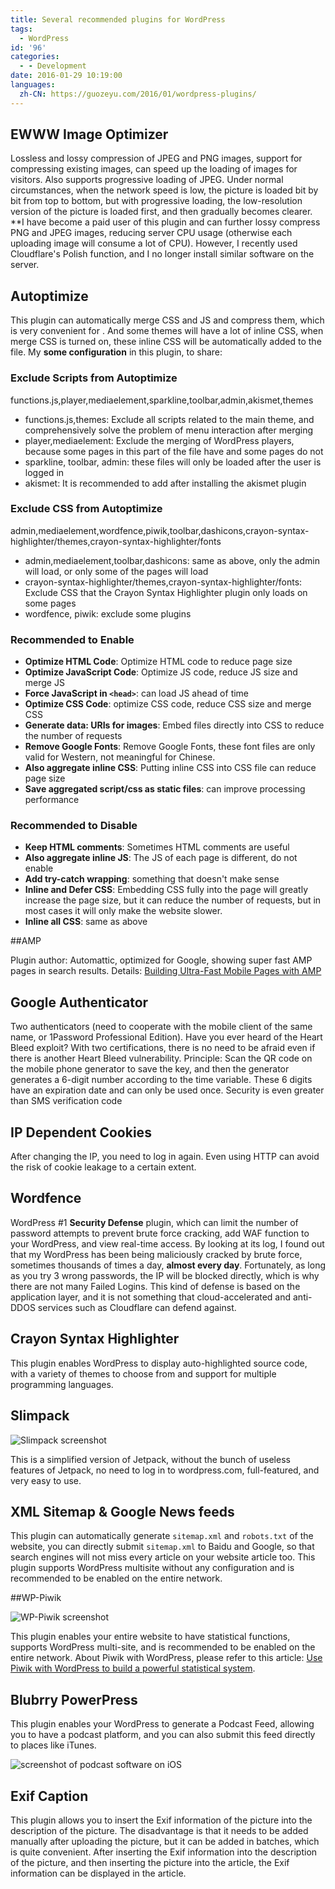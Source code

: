 ```yaml
---
title: Several recommended plugins for WordPress
tags:
  - WordPress
id: '96'
categories:
  - - Development
date: 2016-01-29 10:19:00
languages:
  zh-CN: https://guozeyu.com/2016/01/wordpress-plugins/
---
```


## EWWW Image Optimizer

Lossless and lossy compression of JPEG and PNG images, support for compressing existing images, can speed up the loading of images for visitors. Also supports progressive loading of JPEG. Under normal circumstances, when the network speed is low, the picture is loaded bit by bit from top to bottom, but with progressive loading, the low-resolution version of the picture is loaded first, and then gradually becomes clearer. **I have become a paid user of this plugin and can further lossy compress PNG and JPEG images, reducing server CPU usage (otherwise each uploading image will consume a lot of CPU). However, I recently used Cloudflare's Polish function, and I no longer install similar software on the server.

## Autoptimize

This plugin can automatically merge CSS and JS and compress them, which is very convenient for <!-- more -->. And some themes will have a lot of inline CSS, when merge CSS is turned on, these inline CSS will be automatically added to the file. My **some configuration** in this plugin, to share:

### Exclude Scripts from Autoptimize

functions.js,player,mediaelement,sparkline,toolbar,admin,akismet,themes

* functions.js,themes: Exclude all scripts related to the main theme, and comprehensively solve the problem of menu interaction after merging
* player,mediaelement: Exclude the merging of WordPress players, because some pages in this part of the file have and some pages do not
* sparkline, toolbar, admin: these files will only be loaded after the user is logged in
* akismet: It is recommended to add after installing the akismet plugin

### Exclude CSS from Autoptimize

admin,mediaelement,wordfence,piwik,toolbar,dashicons,crayon-syntax-highlighter/themes,crayon-syntax-highlighter/fonts

* admin,mediaelement,toolbar,dashicons: same as above, only the admin will load, or only some of the pages will load
* crayon-syntax-highlighter/themes,crayon-syntax-highlighter/fonts: Exclude CSS that the Crayon Syntax Highlighter plugin only loads on some pages
* wordfence, piwik: exclude some plugins

### Recommended to Enable

* **Optimize HTML Code**: Optimize HTML code to reduce page size
* **Optimize JavaScript Code**: Optimize JS code, reduce JS size and merge JS
* **Force JavaScript in `<head>`**: can load JS ahead of time
* **Optimize CSS Code**: optimize CSS code, reduce CSS size and merge CSS
* **Generate data: URIs for images**: Embed files directly into CSS to reduce the number of requests
* **Remove Google Fonts**: Remove Google Fonts, these font files are only valid for Western, not meaningful for Chinese.
* **Also aggregate inline CSS**: Putting inline CSS into CSS file can reduce page size
* **Save aggregated script/css as static files**: can improve processing performance

### Recommended to Disable

* **Keep HTML comments**: Sometimes HTML comments are useful
* **Also aggregate inline JS**: The JS of each page is different, do not enable
* **Add try-catch wrapping**: something that doesn't make sense
* **Inline and Defer CSS**: Embedding CSS fully into the page will greatly increase the page size, but it can reduce the number of requests, but in most cases it will only make the website slower.
* **Inline all CSS**: same as above

##AMP

Plugin author: Automattic, optimized for Google, showing super fast AMP pages in search results. Details: [Building Ultra-Fast Mobile Pages with AMP](https://guozeyu.com/2016/10/amp-html/)

## Google Authenticator

Two authenticators (need to cooperate with the mobile client of the same name, or 1Password Professional Edition). Have you ever heard of the Heart Bleed exploit? With two certifications, there is no need to be afraid even if there is another Heart Bleed vulnerability. Principle: Scan the QR code on the mobile phone generator to save the key, and then the generator generates a 6-digit number according to the time variable. These 6 digits have an expiration date and can only be used once. Security is even greater than SMS verification code

## IP Dependent Cookies

After changing the IP, you need to log in again. Even using HTTP can avoid the risk of cookie leakage to a certain extent.

## Wordfence

WordPress #1 **Security Defense** plugin, which can limit the number of password attempts to prevent brute force cracking, add WAF function to your WordPress, and view real-time access. By looking at its log, I found out that my WordPress has been being maliciously cracked by brute force, sometimes thousands of times a day, **almost every day**. Fortunately, as long as you try 3 wrong passwords, the IP will be blocked directly, which is why there are not many Failed Logins. This kind of defense is based on the application layer, and it is not something that cloud-accelerated and anti-DDOS services such as Cloudflare can defend against.

## Crayon Syntax Highlighter

This plugin enables WordPress to display auto-highlighted source code, with a variety of themes to choose from and support for multiple programming languages.

## Slimpack

![Slimpack screenshot](/cdn-cgi/imagedelivery/6T-behmofKYLsxlrK0l_MQ/60c81119-cf51-482d-8603-17a82c163800/large)

This is a simplified version of Jetpack, without the bunch of useless features of Jetpack, no need to log in to wordpress.com, full-featured, and very easy to use.

## XML Sitemap & Google News feeds

This plugin can automatically generate `sitemap.xml` and `robots.txt` of the website, you can directly submit `sitemap.xml` to Baidu and Google, so that search engines will not miss every article on your website article too. This plugin supports WordPress multisite without any configuration and is recommended to be enabled on the entire network.

##WP-Piwik

![WP-Piwik screenshot](/cdn-cgi/imagedelivery/6T-behmofKYLsxlrK0l_MQ/86f98b39-867f-4be9-4c16-6ffc480f2200/large)

This plugin enables your entire website to have statistical functions, supports WordPress multi-site, and is recommended to be enabled on the entire network. About Piwik with WordPress, please refer to this article: [Use Piwik with WordPress to build a powerful statistical system](https://guozeyu.com/2016/01/piwik-wordpress/).

## Blubrry PowerPress

This plugin enables your WordPress to generate a Podcast Feed, allowing you to have a podcast platform, and you can also submit this feed directly to places like iTunes.

![screenshot of podcast software on iOS](/cdn-cgi/imagedelivery/6T-behmofKYLsxlrK0l_MQ/4688a970-5350-4c93-f6ff-e1579be7ea00/large)

## Exif Caption

This plugin allows you to insert the Exif information of the picture into the description of the picture. The disadvantage is that it needs to be added manually after uploading the picture, but it can be added in batches, which is quite convenient. After inserting the Exif information into the description of the picture, and then inserting the picture into the article, the Exif information can be displayed in the article.
